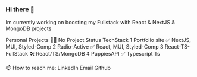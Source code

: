 ### Hi there 👋

Im currently working on boosting my Fullstack with React & NextJS & MongoDB projects 

Personal Projects 💪🏻
No	Project	Status	TechStack
1	Portfolio site	✅	NextJS, MUI, Styled-Comp 
2	Radio-Active	✅	React, MUI, Styled-Comp 
3	React-TS-FullStack	🛠️	React/TS/󠁐MongoDB
4	PuppiesAPI	✅	Typescript Ts

📫 How to reach me:
LinkedIn Email Github


<!--
**GCMO/GCMO** is a ✨ _special_ ✨ repository because its `README.md` (this file) appears on your GitHub profile.

Here are some ideas to get you started:

- 🔭 I’m currently working on ...
- 🌱 I’m currently learning ...
- 👯 I’m looking to collaborate on ...
- 🤔 I’m looking for help with ...
- 💬 Ask me about ...
- 😄 Pronouns: ...
- ⚡ Fun fact: ...
-->
